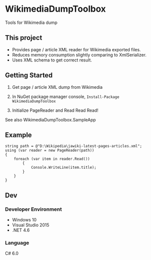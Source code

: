 # WikimediaDumpToolbox
Tools for Wikimedia dump

## This project
* Provides page / article XML reader for Wikimedia exported files.
* Reduces memory consumption slightly comparing to XmlSerializer.
* Uses XML schema to get correct result.

## Getting Started
1. Get page / article XML dump from Wikimedia
2. In NuGet package manager console, ``` Install-Package WikimediaDumpToolbox ```

3. Initialize PageReader and Read Read Read!

See also WikimediaDumpToolbox.SampleApp

## Example
```
string path = @"D:\Wikipedia\jawiki-latest-pages-articles.xml";
using (var reader = new PageReader(path))
{
	foreach (var item in reader.Read())
		{
			Console.WriteLine(item.title);
		}
	}
}
```

## Dev
### Developer Environment
* Windows 10
* Visual Studio 2015
* .NET 4.6

### Language
C# 6.0
